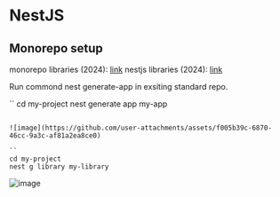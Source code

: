 # NestJS
## Monorepo setup

monorepo libraries (2024): [link](https://docs.nestjs.com/cli/monorepo)
nestjs libraries (2024): [link](https://docs.nestjs.com/cli/libraries)

Run commond 
nest generate-app in exsiting standard repo.

``
cd my-project
nest generate app my-app
```

![image](https://github.com/user-attachments/assets/f005b39c-6870-46cc-9a3c-af81a2ea8ce0)

``
cd my-project
nest g library my-library
```

![image](https://github.com/user-attachments/assets/1dcf5a09-fd28-4c2d-be0a-7df1d64c9a68)

